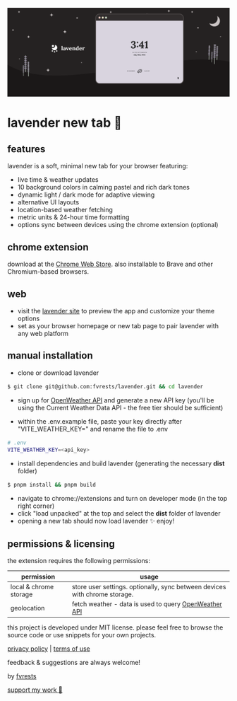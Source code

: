 ![illustration of a starry landscape with a screencap of the lavender app & the lavender logo](./promo/promo-marquee-1400.png)

# lavender new tab 🌙

## features

lavender is a soft, minimal new tab for your browser featuring:

- live time & weather updates
- 10 background colors in calming pastel and rich dark tones
- dynamic light / dark mode for adaptive viewing
- alternative UI layouts
- location-based weather fetching
- metric units & 24-hour time formatting
- options sync between devices using the chrome extension (optional)

## chrome extension

download at the [Chrome Web Store](https://chrome.google.com/webstore/detail/lavender-new-tab/ffobepdbanoiodmfimpmanafepclokbc). also installable to Brave and other Chromium-based browsers.

## web

- visit the [lavender site](https://lavender.fvrests.dev) to preview the app and customize your theme options
- set as your browser homepage or new tab page to pair lavender with any web platform

## manual installation

- clone or download lavender

```sh
$ git clone git@github.com:fvrests/lavender.git && cd lavender
```

- sign up for [OpenWeather API](https://home.openweathermap.org/users/sign_up) and generate a new API key (you'll be using the Current Weather Data API - the free tier should be sufficient)

- within the .env.example file, paste your key directly after "VITE_WEATHER_KEY=" and rename the file to .env

```sh
# .env
VITE_WEATHER_KEY=<api_key>
```

- install dependencies and build lavender (generating the necessary **dist** folder)

```sh
$ pnpm install && pnpm build
```

- navigate to chrome://extensions and turn on developer mode (in the top right corner)
- click "load unpacked" at the top and select the **dist** folder of lavender
- opening a new tab should now load lavender ✨ enjoy!

## permissions & licensing

the extension requires the following permissions:

| permission             | usage                                                                                       |
| ---------------------- | ------------------------------------------------------------------------------------------- |
| local & chrome storage | store user settings. optionally, sync between devices with chrome storage.                  |
| geolocation            | fetch weather - data is used to query [OpenWeather API](https://openweathermap.org/find?q=) |

this project is developed under MIT license. please feel free to browse the source code or use snippets for your own projects.

[privacy policy](https://github.com/fvrests/lavender/blob/main/privacy-policy.md) | [terms of use](https://github.com/fvrests/lavender/blob/main/terms-of-use.md)

feedback & suggestions are always welcome!

by [fvrests](https://fvrests.dev)

[support my work 💛](https://ko-fi.com/fvrests)
